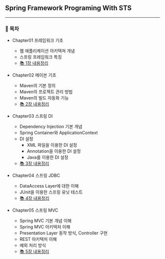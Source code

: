 ## Spring Framework Programing With STS

***

### 📘 목차
- Chapter01 프레임워크 기초
	- 웹 애플리케이션 아키텍쳐 개념
	- 스프링 프레임워크 특징
	- [📚 1장 내용정리](https://github.com/ZZmarkus/FrameWorkProgramming/blob/main/Chap01/%ED%94%84%EB%A0%88%EC%9E%84%EC%9B%8C%ED%81%AC%20%EA%B8%B0%EC%B4%88.md)

- Chapter02 메이븐 기초
	- Maven의 기본 정의
	- Maven의 프로젝트 관리 방법
	- Maven의 빌드 자동화 기능
	- [📚 2장 내용정리](https://github.com/ZZmarkus/FrameWorkProgramming/blob/main/Chap02/%EB%A9%94%EC%9D%B4%EB%B8%90%20%EA%B8%B0%EC%B4%88.md)

- Chapter03 스프링 DI
	- Dependency Injection 기본 개념
	- Spring Container와 ApplicationContext
	- DI 설정
		- XML 파일을 이용한 DI 설정
		- Annotation을 이용한 DI 설정
		- Java를 이용한 DI 설정
	- [📚 3장 내용정리](https://github.com/ZZmarkus/FrameWorkProgramming/blob/main/Chap03/%EC%8A%A4%ED%94%84%EB%A7%81%20DI.md)

- Chapter04 스프링 JDBC
	- DataAccess Layer에 대한 이해
	- JUnit을 이용한 스프링 유닛 테스트
	- [📚 4장 내용정리](https://github.com/ZZmarkus/FrameWorkProgramming/blob/main/Chap04/%EC%8A%A4%ED%94%84%EB%A7%81%20JDBC.md)

- Chapter05 스프링 MVC
	- Spring MVC 기본 개념 이해
	- Spring MVC 아키텍처 이해
	- Presentation Layer 동작 방식, Controller 구현
	- REST 아키텍처 이해
	- 예외 처리 방식 
	- [📚 5장 내용정리](https://github.com/ZZmarkus/FrameWorkProgramming/blob/main/Chap05/%EC%8A%A4%ED%94%84%EB%A7%81%20MVC.md)